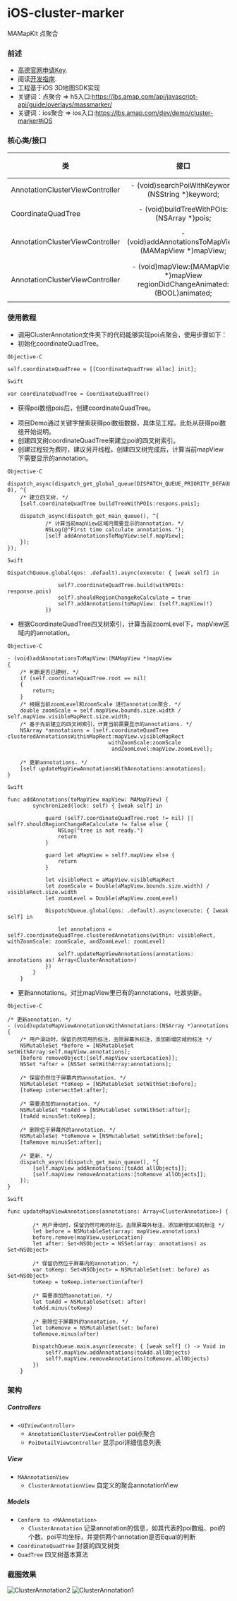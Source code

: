 iOS-cluster-marker
========================

MAMapKit 点聚合

### 前述

- [高德官网申请Key](http://lbs.amap.com/dev/#/).
- 阅读[开发指南](http://lbs.amap.com/api/ios-sdk/summary/).
- 工程基于iOS 3D地图SDK实现
- 关键词：点聚合 => h5入口:https://lbs.amap.com/api/javascript-api/guide/overlays/massmarker/
- 关键词：ios聚合 => ios入口:https://lbs.amap.com/dev/demo/cluster-marker#iOS

### 核心类/接口
| 类    | 接口  | 说明   | 版本  |
| -----|:-----:|:-----:|:-----:|
| AnnotationClusterViewController | - (void)searchPoiWithKeyword:(NSString *)keyword; | 根据关键字搜索poi点 | n/a |
| CoordinateQuadTree | - (void)buildTreeWithPOIs:(NSArray *)pois; | 根据返回poi建树 | n/a |
| AnnotationClusterViewController | - (void)addAnnotationsToMapView:(MAMapView *)mapView; | 把annotation添加到地图 | n/a |
| AnnotationClusterViewController | - (void)mapView:(MAMapView *)mapView regionDidChangeAnimated:(BOOL)animated; | 响应地图区域变化回调，刷新annotations | n/a |

### 使用教程

- 调用ClusterAnnotation文件夹下的代码能够实现poi点聚合，使用步骤如下：
- 初始化coordinateQuadTree。

`Objective-C`
```
self.coordinateQuadTree = [[CoordinateQuadTree alloc] init];
```
`Swift`
```
var coordinateQuadTree = CoordinateQuadTree()
```

- 获得poi数组pois后，创建coordinateQuadTree。
 * 项目Demo通过关键字搜索获得poi数组数据，具体见工程。此处从获得poi数组开始说明。
 * 创建四叉树coordinateQuadTree来建立poi的四叉树索引。
 * 创建过程较为费时，建议另开线程。创建四叉树完成后，计算当前mapView下需要显示的annotation。

`Objective-C`
```objc
dispatch_async(dispatch_get_global_queue(DISPATCH_QUEUE_PRIORITY_DEFAULT, 0), ^{
    /* 建立四叉树. */
    [self.coordinateQuadTree buildTreeWithPOIs:respons.pois];
        
    dispatch_async(dispatch_get_main_queue(), ^{
            /* 计算当前mapView区域内需要显示的annotation. */
            NSLog(@"First time calculate annotations.");
            [self addAnnotationsToMapView:self.mapView];
    });
});
```

`Swift`
```
DispatchQueue.global(qos: .default).async(execute: { [weak self] in
                
                self?.coordinateQuadTree.build(withPOIs: response.pois)
                self?.shouldRegionChangeReCalculate = true
                self?.addAnnotations(toMapView: (self?.mapView)!)
            })
```

- 根据CoordinateQuadTree四叉树索引，计算当前zoomLevel下，mapView区域内的annotation。

`Objective-C`
```objc
- (void)addAnnotationsToMapView:(MAMapView *)mapView
{
    /* 判断是否已建树. */
    if (self.coordinateQuadTree.root == nil)
    {
        return;
    }
    /* 根据当前zoomLevel和zoomScale 进行annotation聚合. */
    double zoomScale = self.mapView.bounds.size.width / self.mapView.visibleMapRect.size.width;
    /* 基于先前建立的四叉树索引，计算当前需要显示的annotations. */
    NSArray *annotations = [self.coordinateQuadTree clusteredAnnotationsWithinMapRect:mapView.visibleMapRect
                                withZoomScale:zoomScale
                                 andZoomLevel:mapView.zoomLevel];
   
    /* 更新annotations. */
    [self updateMapViewAnnotationsWithAnnotations:annotations];
}
```
`Swift`
```
func addAnnotations(toMapView mapView: MAMapView) {
        synchronized(lock: self) { [weak self] in
            
            guard (self?.coordinateQuadTree.root != nil) || self?.shouldRegionChangeReCalculate != false else {
                NSLog("tree is not ready.")
                return
            }
            
            guard let aMapView = self?.mapView else {
                return
            }
            
            let visibleRect = aMapView.visibleMapRect
            let zoomScale = Double(aMapView.bounds.size.width) / visibleRect.size.width
            let zoomLevel = Double(aMapView.zoomLevel)
            
            DispatchQueue.global(qos: .default).async(execute: { [weak self] in
                
                let annotations = self?.coordinateQuadTree.clusteredAnnotations(within: visibleRect, withZoomScale: zoomScale, andZoomLevel: zoomLevel)
                
                self?.updateMapViewAnnotations(annotations: annotations as! Array<ClusterAnnotation>)
            })
        }
    }
```

- 更新annotations。对比mapView里已有的annotations，吐故纳新。

`Objective-C`
```objc
/* 更新annotation. */
- (void)updateMapViewAnnotationsWithAnnotations:(NSArray *)annotations
{
    /* 用户滑动时，保留仍然可用的标注，去除屏幕外标注，添加新增区域的标注 */
    NSMutableSet *before = [NSMutableSet setWithArray:self.mapView.annotations];
    [before removeObject:[self.mapView userLocation]];
    NSSet *after = [NSSet setWithArray:annotations];
    
    /* 保留仍然位于屏幕内的annotation. */
    NSMutableSet *toKeep = [NSMutableSet setWithSet:before];
    [toKeep intersectSet:after];
    
    /* 需要添加的annotation. */
    NSMutableSet *toAdd = [NSMutableSet setWithSet:after];
    [toAdd minusSet:toKeep];
    
    /* 删除位于屏幕外的annotation. */
    NSMutableSet *toRemove = [NSMutableSet setWithSet:before];
    [toRemove minusSet:after];
    
    /* 更新. */
    dispatch_async(dispatch_get_main_queue(), ^{
        [self.mapView addAnnotations:[toAdd allObjects]];
        [self.mapView removeAnnotations:[toRemove allObjects]];
    });
}
```
`Swift`
```
func updateMapViewAnnotations(annotations: Array<ClusterAnnotation>) {
        
        /* 用户滑动时，保留仍然可用的标注，去除屏幕外标注，添加新增区域的标注 */
        let before = NSMutableSet(array: mapView.annotations)
        before.remove(mapView.userLocation)
        let after: Set<NSObject> = NSSet(array: annotations) as Set<NSObject>
        
        /* 保留仍然位于屏幕内的annotation. */
        var toKeep: Set<NSObject> = NSMutableSet(set: before) as Set<NSObject>
        toKeep = toKeep.intersection(after)
        
        /* 需要添加的annotation. */
        let toAdd = NSMutableSet(set: after)
        toAdd.minus(toKeep)
        
        /* 删除位于屏幕外的annotation. */
        let toRemove = NSMutableSet(set: before)
        toRemove.minus(after)
        
        DispatchQueue.main.async(execute: { [weak self] () -> Void in
            self?.mapView.addAnnotations(toAdd.allObjects)
            self?.mapView.removeAnnotations(toRemove.allObjects)
        })
    }
```

### 架构

##### Controllers
- `<UIViewController>`
  * `AnnotationClusterViewController` poi点聚合
  * `PoiDetailViewController` 显示poi详细信息列表

##### View

* `MAAnnotationView`
  - `ClusterAnnotationView` 自定义的聚合annotationView

##### Models

* `Conform to <MAAnnotation>`
  - `ClusterAnnotation` 记录annotation的信息，如其代表的poi数组、poi的个数、poi平均坐标，并提供两个annotation是否Equal的判断
* `CoordinateQuadTree` 封装的四叉树类
* `QuadTree` 四叉树基本算法

### 截图效果

![ClusterAnnotation2](https://raw.githubusercontent.com/cysgit/iOS_3D_ClusterAnnotation/master/iOS_3D_ClusterAnnotation/Resources/ClusterAnnotation2.png)
![ClusterAnnotation1](https://raw.githubusercontent.com/cysgit/iOS_3D_ClusterAnnotation/master/iOS_3D_ClusterAnnotation/Resources/ClusterAnnotation1.png)
